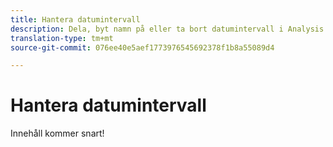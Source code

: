 ```yaml
---
title: Hantera datumintervall
description: Dela, byt namn på eller ta bort datumintervall i Analysis Workspace.
translation-type: tm+mt
source-git-commit: 076ee40e5aef1773976545692378f1b8a55089d4

---
```



# Hantera datumintervall

Innehåll kommer snart!
